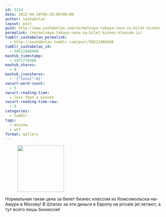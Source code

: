```yaml
---
id: 2154
date: 2012-04-10T06:29:00+00:00
author: sashabelan
layout: post
guid: http://www.sashabelan.com/normalnaya-takaya-cena-za-bilet-biznes-klassom-iz/
permalink: /normalnaya-takaya-cena-za-bilet-biznes-klassom-iz/
tumblr_sashabelan_permalink:
  - http://sashabelan.tumblr.com/post/50512488490
tumblr_sashabelan_id:
  - 50512488490
mashsb_timestamp:
  - 1471774360
mashsb_shares:
  - 0
mashsb_jsonshares:
  - '{"total":0}'
swcart-word-count:
  - 5
swcart-reading-time:
  - less then a minute
swcart-reading-time-raw:
  - 0
categories:
  - tumblr
tags:
  - moscow
  - wtf
format: gallery
---
```

<div id='gallery-176' class='gallery galleryid-2154 gallery-columns-3 gallery-size-thumbnail'>
  <figure class='gallery-item'> 
  
  <div class='gallery-icon landscape'>
    <a href='http://www.sashabelan.ru/normalnaya-takaya-cena-za-bilet-biznes-klassom-iz/attachment/2155/'><img width="150" height="150" src="http://www.sashabelan.ru/wp-content/uploads/2012/04/tumblr_mmutukGtjx1qarj97o1_1280-150x150.png" class="attachment-thumbnail size-thumbnail" alt="" /></a>
  </div></figure>
</div>

<span>Нормальная такая цена за билет бизнес классом из Комсомольска-на-Амуре в Москву! </span><span>В Штатах за эти деньги в Европу на private jet летают, а тут всего лишь бизнесом!</span>